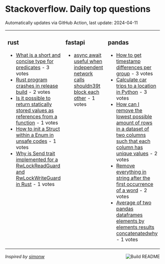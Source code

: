 # Stackoverflow. Daily top questions 

Automatically updates via GitHub Action, last update: <!-- date starts -->2024-04-11<!-- date ends -->


<table><tr><td valign="top" width="33%">

### rust
<!-- rust starts -->
* [What is a short and concise type for predicates](https://stackoverflow.com/questions/78311724/what-is-a-short-and-concise-type-for-predicates) - 3 votes
* [Rust program crashes in release build](https://stackoverflow.com/questions/78301680/rust-program-crashes-in-release-build) - 2 votes
* [Is it possible to return statically stored values as references from a function](https://stackoverflow.com/questions/78307324/is-it-possible-to-return-statically-stored-values-as-references-from-a-function) - 1 votes
* [How to init a Struct within a Enum in unsafe codes](https://stackoverflow.com/questions/78305404/how-to-init-a-struct-within-a-enum-in-unsafe-codes) - 1 votes
* [Why is Send trait implemented for a RwLockReadGuard and RwLockWriteGuard in Rust](https://stackoverflow.com/questions/78311670/why-is-send-trait-implemented-for-a-rwlockreadguard-and-rwlockwriteguard-in-rus) - 1 votes
<!-- rust ends -->
</td><td valign="top" width="34%">


### fastapi
<!-- fastapi starts -->
* [async  await useful when independent network calls shouldn39t block each other](https://stackoverflow.com/questions/78305989/async-await-useful-when-independent-network-calls-shouldnt-block-each-other) - 1 votes
<!-- fastapi ends -->
</td><td valign="top" width="34%">


### pandas
<!-- pandas starts -->
* [How to get timestamp differences per group](https://stackoverflow.com/questions/78303492/how-to-get-timestamp-differences-per-group) - 3 votes
* [Calculate car trips to a location in Python](https://stackoverflow.com/questions/78312007/calculate-car-trips-to-a-location-in-python) - 3 votes
* [How can I remove the lowest possible amount of rows in a dataset of two columns such that each column has unique values](https://stackoverflow.com/questions/78302325/how-can-i-remove-the-lowest-possible-amount-of-rows-in-a-dataset-of-two-columns) - 2 votes
* [Remove everything in string after the first occurrence of a word](https://stackoverflow.com/questions/78309010/remove-everything-in-string-after-the-first-occurrence-of-a-word) - 2 votes
* [Average of two pandas dataframes elements by elements results concatenatedwhy](https://stackoverflow.com/questions/78309589/average-of-two-pandas-dataframes-elements-by-elements-results-concatenated-why) - 1 votes
<!-- pandas ends -->
</td></tr></table>

<a href="https://github.com/hp0404/hp0404/actions"><img src="https://github.com/hp0404/hp0404/workflows/Build%20README/badge.svg" align="right" alt="Build README"></a> <p>*Inspired by  [simonw](https://github.com/simonw/simonw)*</p>
